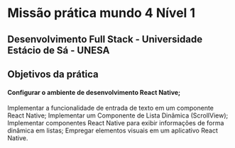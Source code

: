 # Missão prática mundo 4 Nível 1
## Desenvolvimento Full Stack - Universidade Estácio de Sá - UNESA

## Objetivos da prática

#### Configurar o ambiente de desenvolvimento React Native;
Implementar a funcionalidade de entrada de texto em um componente React Native;
Implementar um Componente de Lista Dinâmica (ScrollView);
Implementar componentes React Native para exibir informações de forma dinâmica
em listas;
Empregar elementos visuais em um aplicativo React Native.


